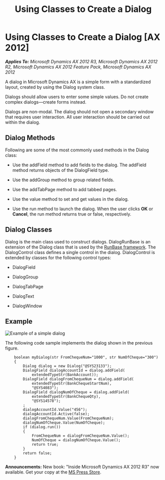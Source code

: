 ﻿---
title: Using Classes to Create a Dialog
TOCTitle: Using Classes to Create a Dialog
ms:assetid: deee29e9-26d6-4889-a93b-1f7b6c4ca29c
ms:mtpsurl: https://msdn.microsoft.com/en-us/library/Aa877843(v=AX.60)
ms:contentKeyID: 35252087
ms.date: 05/18/2015
mtps_version: v=AX.60
---

# Using Classes to Create a Dialog [AX 2012]


_**Applies To:** Microsoft Dynamics AX 2012 R3, Microsoft Dynamics AX 2012 R2, Microsoft Dynamics AX 2012 Feature Pack, Microsoft Dynamics AX 2012_

A dialog in Microsoft Dynamics AX is a simple form with a standardized layout, created by using the Dialog system class.

Dialogs should allow users to enter some simple values. Do not create complex dialogs—create forms instead.

Dialogs are non-modal. The dialog should not open a secondary window that requires user interaction. All user interaction should be carried out within the dialog.

## Dialog Methods

Following are some of the most commonly used methods in the Dialog class:

  - Use the addField method to add fields to the dialog. The addField method returns objects of the DialogField type.

  - Use the addGroup method to group related fields.

  - Use the addTabPage method to add tabbed pages.

  - Use the value method to set and get values in the dialog.

  - Use the run method to launch the dialog. When the user clicks **OK** or **Cancel**, the run method returns true or false, respectively.

## Dialog Classes

Dialog is the main class used to construct dialogs. DialogRunBase is an extension of the Dialog class that is used by the [RunBase framework](runbase-framework.md). The DialogControl class defines a single control in the dialog. DialogControl is extended by classes for the following control types:

  - DialogField

  - DialogGroup

  - DialogTabPage

  - DialogText

  - DialogWindow

## Example

![Example of a simple dialog](images/Aa877843.PATNDIAG(en-us,AX.60).gif "Example of a simple dialog")

The following code sample implements the dialog shown in the previous figure.
```X++  
    boolean myDialog(str FromChequeNum="1000", str NumOfCheque="300")
    {
        Dialog dialog = new Dialog("@SYS23133");
        DialogField dialogAccountId = dialog.addField(
            extendedTypeStr(BankAccount));
        DialogField dialogFromChequeNum = dialog.addField(
            extendedTypeStr(BankChequeStartNum),
            "@SYS4083");
        DialogField dialogNumOfCheque = dialog.addField(
            extendedTypeStr(BankChequeQty),
            "@SYS14578");
        ;
        dialogAccountId.Value("456");
        dialogAccountId.Active(false);
        dialogFromChequeNum.Value(FromChequeNum);
        dialogNumOfCheque.Value(NumOfCheque);
        if (dialog.run())
        {
            FromChequeNum = dialogFromChequeNum.Value();
            NumOfCheque = dialogNumOfCheque.Value();
            return true;
        }
        return false;
    }
```
  
**Announcements:** New book: "Inside Microsoft Dynamics AX 2012 R3" now available. Get your copy at the [MS Press Store](https://www.microsoftpressstore.com/store/inside-microsoft-dynamics-ax-2012-r3-9780735685109).

